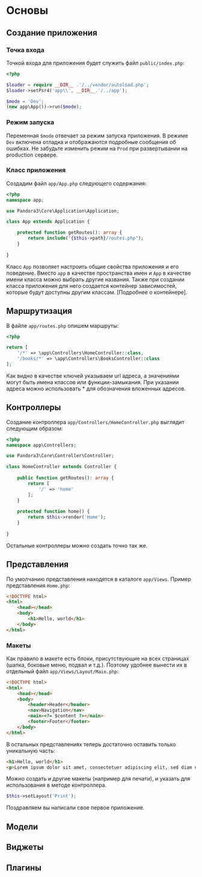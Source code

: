 # Основы

## Создание приложения

### Точка входа

Точкой входа для приложения будет служить файл `public/index.php`:

```php
<?php

$loader = require __DIR__ .'/../vendor/autoload.php';
$loader->setPsr4('app\\', __DIR__.'/../app');

$mode = 'Dev';
(new app\App())->run($mode);
```

### Режим запуска
 
Переменная `$mode` отвечает за режим запуска приложения. В режиме `Dev` включена отладка и отображаются подробные сообщения об ошибках. Не забудьте изменить режим на `Prod` при развертывании на production сервере.

### Класс приложения

Создадим файл `app/App.php` следующего содержания:

```php
<?php
namespace app;

use Pandora3\Core\Application\Application;

class App extends Application {

	protected function getRoutes(): array {
		return include("{$this->path}/routes.php");
	}
	
}
```

Класс `App` позволяет настроить общие свойства приложения и его поведение. Вместо `app` в качестве пространства имен и `App` в качестве имени класса можно выбрать другие названия. Также при создании класса приложения для него создается контейнер зависимостей, которые будут доступны другим классам. [Подробнее о контейнере].

## Маршрутизация

В файле `app/routes.php` опишем маршруты:

```php
<?php

return [
	'/*' => \app\Controllers\HomeController::class,
	'/books/*' => \app\Controllers\BooksController::class
];
```

Как видно в качестве ключей указываем url адреса, а значениями могут быть имена классов или функции-замыкания. При указании адреса можно использовать * для обозначения вложенных адресов.

## Контроллеры

Создание контроллера `app/Controllers/HomeController.php` выглядит следующим образом:

```php
<?php
namespace app\Controllers;

use Pandora3\Core\Controller\Controller;

class HomeController extends Controller {
	
	public function getRoutes(): array {
		return [
			'/' => 'home'
		];
	}
	
	protected function home() {
		return $this->render('Home');
	}
	
}
```

Остальные контроллеры можно создать точно так же.

## Представления

По умолчанию представления находятся в каталоге `app/Views`. Пример представления `Home.php`:

```html
<!DOCTYPE html>
<html>
	<head></head>
	<body>
		<h1>Hello, world</h1>
	</body>
</html>
```

### Макеты

Как правило в макете есть блоки, присутствующие на всех страницах (шапка, боковые меню, подвал и т.д.). Поэтому удобнее вынести их в отдельный файл `app/Views/Layout/Main.php`:

```html
<!DOCTYPE html>
<html>
	<head></head>
	<body>
		<header>Header</header>
		<nav>Navigation</nav>
		<main><?= $content ?></main>
		<footer>Footer</footer>		
	</body>
</html>
```

В остальных представлениях теперь достаточно оставить только уникальную часть:

```html
<h1>Hello, world</h1>
<p>Lorem ipsum dolor sit amet, consectetuer adipiscing elit, sed diam nonummy nibh euismod tincidunt ut laoreet dolore magna aliquam erat volutpat.</p>
```

Можно создать и другие макеты (например для печати), и указать для использования в методе контроллера.

```php
$this->setLayout('Print');
```

Поздравляем вы написали свое первое приложение. 

## Модели

## Виджеты

## Плагины
